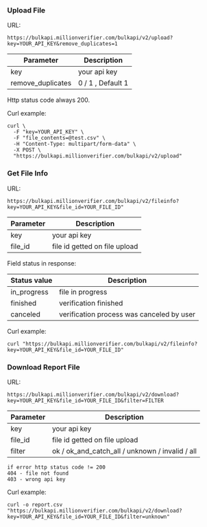### Upload File



URL:
```
https://bulkapi.millionverifier.com/bulkapi/v2/upload?key=YOUR_API_KEY&remove_duplicates=1
```

Parameter         | Description
----------------- | -------------
key               | your api key
remove_duplicates | 0 / 1 , Default 1


Http status code always 200.


Curl example:
```
curl \
  -F "key=YOUR_API_KEY" \
  -F "file_contents=@test.csv" \
  -H "Content-Type: multipart/form-data" \
  -X POST \
  "https://bulkapi.millionverifier.com/bulkapi/v2/upload"
```


### Get File Info

URL:
```
https://bulkapi.millionverifier.com/bulkapi/v2/fileinfo?key=YOUR_API_KEY&file_id=YOUR_FILE_ID"
```


Parameter  | Description
---------- | -------------
key        | your api key
file_id    | file id getted on file upload


Field status in response:

Status value | Description
------------ | -------------
in_progress  | file in progress
finished     | verification finished
canceled     | verification process was canceled by user


Curl example:
```
curl "https://bulkapi.millionverifier.com/bulkapi/v2/fileinfo?key=YOUR_API_KEY&file_id=YOUR_FILE_ID"
```


### Download Report File

URL:
```
https://bulkapi.millionverifier.com/bulkapi/v2/download?key=YOUR_API_KEY&file_id=YOUR_FILE_ID&filter=FILTER
```


Parameter  | Description
---------- | -------------
key        | your api key
file_id    | file id getted on file upload
filter     | ok / ok_and_catch_all / unknown / invalid / all 


    if error http status code != 200
    404 - file not found
    403 - wrong api key


Curl example:
```
curl -o report.csv "https://bulkapi.millionverifier.com/bulkapi/v2/download?key=YOUR_API_KEY&file_id=YOUR_FILE_ID&filter=unknown"
```


